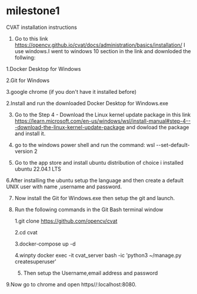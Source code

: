 # milestone1


CVAT installation instructions

1. Go to this link https://opencv.github.io/cvat/docs/administration/basics/installation/
I use windows.I went to windows 10 section in the link and downloded the follwing:

  1.Docker Desktop for Windows
  
  2.Git for Windows
  
  3.google chrome (if you don't have it installed before)


2.Install and run the downloaded Docker Desktop for Windows.exe

3. Go to the Step 4 - Download the Linux kernel update package in this link https://learn.microsoft.com/en-us/windows/wsl/install-manual#step-4---download-the-linux-kernel-update-package and dowload the package and install it.

4. go to the windows power shell and run the command: wsl --set-default-version 2

5. Go to the app store and install ubuntu distribution of choice
  i installed ubuntu 22.04.1 LTS

6.After installing the ubuntu setup the language and then create a default UNIX user with name ,username and password.

7.  Now install the Git for Windows.exe then setup the git and launch.

8.  Run the following commands in the Git Bash terminal window

    1.git clone https://github.com/opencv/cvat

    2.cd cvat
    
    3.docker-compose up -d
    
    4.winpty docker exec -it cvat_server bash -ic 'python3 ~/manage.py createsuperuser'
    
    5. Then setup the Username,email address and password
    
    
9.Now go to chrome and open https//:localhost:8080.


